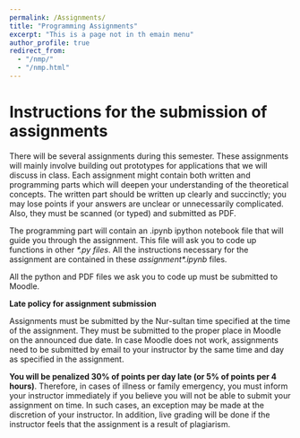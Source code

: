```yaml
---
permalink: /Assignments/
title: "Programming Assignments"
excerpt: "This is a page not in th emain menu"
author_profile: true
redirect_from: 
  - "/nmp/"
  - "/nmp.html"
---
```


Instructions for the submission of assignments
======
There will be several assignments during this semester. These assignments will mainly involve building out prototypes for applications that we will discuss in class. Each assignment might contain both written and programming parts which will deepen your understanding of the theoretical concepts. The written part should be written up clearly and succinctly; you may lose points if your answers are unclear or unnecessarily complicated. Also, they must be scanned (or typed) and submitted as PDF.

The programming part will contain an .ipynb ipython notebook file that will guide you through the assignment. This file will ask you to code up functions in other *\*.py files*. All the instructions necessary for the assignment are contained in these *assignment\*.ipynb* files.

All the python and PDF files we ask you to code up must be submitted to Moodle.

**Late policy for assignment submission**

Assignments must be submitted by the Nur-sultan time specified at the time of the assignment. They must be submitted to the proper place in Moodle on the announced due date. In case Moodle does not work, assignments need to be submitted by email to your instructor by the same time and day as specified in the assignment. 

**You will be penalized 30% of points per day late (or 5% of points per 4 hours)**. Therefore, in cases of illness or family emergency, you must inform your instructor immediately if you believe you will not be able to submit your assignment on time. In such cases, an exception may be made at the discretion of your instructor. In addition, live grading will be done if the instructor feels that the assignment is a result of plagiarism.

